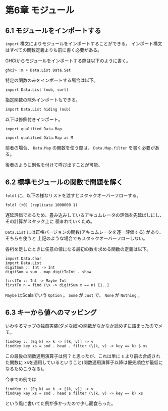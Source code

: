 # 第6章 モジュール

## 6.1 モジュールをインポートする

```import``` 構文によりモジュールをインポートすることができる。
インポート構文はすべての関数定義よりも前に書く必要がある。

GHCiからモジュールをインポートする際は以下のように書く。

```
ghci> :m + Data.List Data.Set
```

特定の関数のみをインポートする場合は以下。

```
import Data.List (nub, sort)
```

指定関数の除外インポートもできる。

```
import Data.List hiding (nub)
```

以下は修飾付きインポート。

```
import qualified Data.Map

import qualified Data.Map as M
```

前者の場合、 ```Data.Map``` の関数を使う際は、 ```Data.Map.filter``` を書く必要がある。

後者のように別名を付けて呼び出すことが可能。


## 6.2 標準モジュールの関数で問題を解く

```foldl``` に、以下の様なリストを渡すとスタックオーバーフローする。

```
foldl (+0) (replicate 1000000 1)
```

遅延評価であるため、畳み込みしているアキュムレータの評価を先延ばしにし、その計算がスタック上に
積まれていくため。

```Data.List``` には正格バージョンの関数(アキュムレータを逐一評価する) があり、そちらを使うと
上記のような場合でもスタックオーバーフローしない。

各桁を足したときに任意の値になる最初の数を求める関数の定義は以下。

```
import Data.Char
import Data.List
digitSum :: Int -> Int
digitSum = sum . map digitToInt . show

firstTo :: Int -> Maybe Int
firstTo n = find (\x -> digitSum x == n) [1..]
```

```Maybe``` はScalaでいう ```Option``` 。
```Some``` が ```Just``` で、 ```None``` が ```Nothing``` 。

## 6.3 キーから値へのマッピング

いわゆるマップの独自実装(ダメな奴)の関数がなかなか読めずに詰まったのでメモ。

```
findKey :: (Eq k) => k -> [(k, v)] -> v
findKey key xs = snd . head . filter (\(k, v) -> key == k) $ xs
```

この最後の関数適用演算子は何 ? と思ったが、これは単に ```$``` より前の合成された関数に
xsを適用しているということ(関数適用演算子以降は優先順位が最低になるためこうなる)。

今までの例では

```
findKey :: (Eq k) => k -> [(k, v)] -> v
findKey key xs = snd . head $ filter (\(k, v) -> key == k) xs
```

という風に書いてた例が多かったので少し面食らった。
